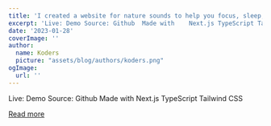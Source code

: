 ```yaml
---
title: 'I created a website for nature sounds to help you focus, sleep, relax and relieve stress.'
excerpt: 'Live: Demo Source: Github  Made with    Next.js TypeScript Tailwind CSS'
date: '2023-01-28'
coverImage: ''
author:
  name: Koders
  picture: "assets/blog/authors/koders.png"
ogImage:
  url: ''
---
```


Live: Demo Source: Github  Made with    Next.js TypeScript Tailwind CSS

[Read more](https://dev.to/deathtinyz/i-created-a-website-for-nature-sounds-to-help-you-focus-sleep-relax-and-relieve-stress-4d2j)
